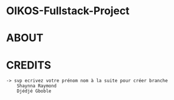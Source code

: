 # OIKOS-Fullstack-Project

# ABOUT
# CREDITS 
    -> svp ecrivez votre prénom nom à la suite pour créer branche
        Shaynna Raymond
        Djédjé Gboble